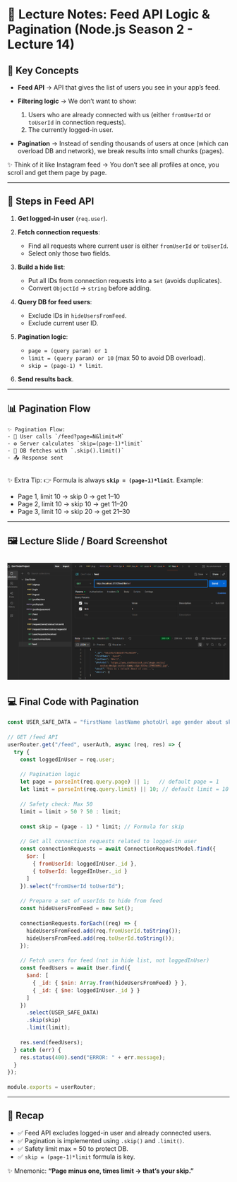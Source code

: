 
# 🌟 Lecture Notes: Feed API Logic & Pagination (Node.js Season 2 - Lecture 14)

## 📝 Key Concepts

* **Feed API** → API that gives the list of users you see in your app’s feed.
* **Filtering logic** → We don’t want to show:

  1. Users who are already connected with us (either `fromUserId` or `toUserId` in connection requests).
  2. The currently logged-in user.
* **Pagination** → Instead of sending thousands of users at once (which can overload DB and network), we break results into small chunks (pages).

✨ Think of it like Instagram feed → You don’t see all profiles at once, you scroll and get them page by page.

---

## 🔑 Steps in Feed API

1. **Get logged-in user** (`req.user`).
2. **Fetch connection requests**:

   * Find all requests where current user is either `fromUserId` or `toUserId`.
   * Select only those two fields.
3. **Build a hide list**:

   * Put all IDs from connection requests into a `Set` (avoids duplicates).
   * Convert `ObjectId` → `string` before adding.
4. **Query DB for feed users**:

   * Exclude IDs in `hideUsersFromFeed`.
   * Exclude current user ID.
5. **Pagination logic**:

   * `page = (query param) or 1`
   * `limit = (query param) or 10` (max 50 to avoid DB overload).
   * `skip = (page-1) * limit`.
6. **Send results back**.

---

## 📊 Pagination Flow

```
✨ Pagination Flow:
- 🧑 User calls `/feed?page=N&limit=M`
- ⚙️ Server calculates `skip=(page-1)*limit`
- 📂 DB fetches with `.skip().limit()`
- 📤 Response sent


```

✨ Extra Tip:
👉 Formula is always **`skip = (page-1)*limit`**.
Example:

* Page 1, limit 10 → skip 0 → get 1–10
* Page 2, limit 10 → skip 10 → get 11–20
* Page 3, limit 10 → skip 20 → get 21–30

---

## 🖼️ Lecture Slide / Board Screenshot

![alt text](image.png)
---

## 💻 Final Code with Pagination

```js
const USER_SAFE_DATA = "firstName lastName photoUrl age gender about skills";

// GET /feed API
userRouter.get("/feed", userAuth, async (req, res) => {
  try {
    const loggedInUser = req.user;

    // Pagination logic
    let page = parseInt(req.query.page) || 1;   // default page = 1
    let limit = parseInt(req.query.limit) || 10; // default limit = 10

    // Safety check: Max 50
    limit = limit > 50 ? 50 : limit;

    const skip = (page - 1) * limit; // Formula for skip

    // Get all connection requests related to logged-in user
    const connectionRequests = await ConnectionRequestModel.find({
      $or: [
        { fromUserId: loggedInUser._id },
        { toUserId: loggedInUser._id }
      ]
    }).select("fromUserId toUserId");

    // Prepare a set of userIds to hide from feed
    const hideUsersFromFeed = new Set();

    connectionRequests.forEach((req) => {
      hideUsersFromFeed.add(req.fromUserId.toString());
      hideUsersFromFeed.add(req.toUserId.toString());
    });

    // Fetch users for feed (not in hide list, not loggedInUser)
    const feedUsers = await User.find({
      $and: [
        { _id: { $nin: Array.from(hideUsersFromFeed) } },
        { _id: { $ne: loggedInUser._id } }
      ]
    })
      .select(USER_SAFE_DATA)
      .skip(skip)
      .limit(limit);

    res.send(feedUsers);
  } catch (err) {
    res.status(400).send("ERROR: " + err.message);
  }
});

module.exports = userRouter;
```

---

## 🌈 Recap

* ✅ Feed API excludes logged-in user and already connected users.
* ✅ Pagination is implemented using `.skip()` and `.limit()`.
* ✅ Safety limit max = 50 to protect DB.
* ✅ `skip = (page-1)*limit` formula is key.

✨ Mnemonic: **“Page minus one, times limit → that’s your skip.”**

